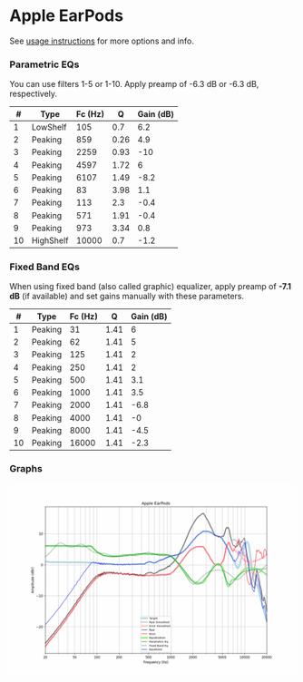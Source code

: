 # Apple EarPods
See [usage instructions](https://github.com/jaakkopasanen/AutoEq#usage) for more options and info.

### Parametric EQs
You can use filters 1-5 or 1-10. Apply preamp of -6.3 dB or -6.3 dB, respectively.

|   # | Type      |   Fc (Hz) |    Q |   Gain (dB) |
|-----|-----------|-----------|------|-------------|
|   1 | LowShelf  |       105 | 0.7  |         6.2 |
|   2 | Peaking   |       859 | 0.26 |         4.9 |
|   3 | Peaking   |      2259 | 0.93 |       -10   |
|   4 | Peaking   |      4597 | 1.72 |         6   |
|   5 | Peaking   |      6107 | 1.49 |        -8.2 |
|   6 | Peaking   |        83 | 3.98 |         1.1 |
|   7 | Peaking   |       113 | 2.3  |        -0.4 |
|   8 | Peaking   |       571 | 1.91 |        -0.4 |
|   9 | Peaking   |       973 | 3.34 |         0.8 |
|  10 | HighShelf |     10000 | 0.7  |        -1.2 |

### Fixed Band EQs
When using fixed band (also called graphic) equalizer, apply preamp of **-7.1 dB** (if available) and set gains manually with these parameters.

|   # | Type    |   Fc (Hz) |    Q |   Gain (dB) |
|-----|---------|-----------|------|-------------|
|   1 | Peaking |        31 | 1.41 |         6   |
|   2 | Peaking |        62 | 1.41 |         5   |
|   3 | Peaking |       125 | 1.41 |         2   |
|   4 | Peaking |       250 | 1.41 |         2   |
|   5 | Peaking |       500 | 1.41 |         3.1 |
|   6 | Peaking |      1000 | 1.41 |         3.5 |
|   7 | Peaking |      2000 | 1.41 |        -6.8 |
|   8 | Peaking |      4000 | 1.41 |        -0   |
|   9 | Peaking |      8000 | 1.41 |        -4.5 |
|  10 | Peaking |     16000 | 1.41 |        -2.3 |

### Graphs
![](./Apple%20EarPods.png)
